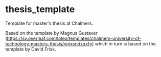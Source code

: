 # thesis_template
Template for master's thesis at Chalmers.

Based on the template by Magnus Gustaver (https://sv.overleaf.com/latex/templates/chalmers-university-of-technology-masters-thesis/vnjxsndxqxfy) which in turn is based on the template by David Frisk.
